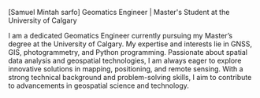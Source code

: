 [Samuel Mintah sarfo]
Geomatics Engineer | Master's Student at the University of Calgary

I am a dedicated Geomatics Engineer currently pursuing my Master’s degree at the University of Calgary. My expertise and interests lie in GNSS, GIS, photogrammetry, and Python programming. Passionate about spatial data analysis and geospatial technologies, I am always eager to explore innovative solutions in mapping, positioning, and remote sensing. With a strong technical background and problem-solving skills, I aim to contribute to advancements in geospatial science and technology.
